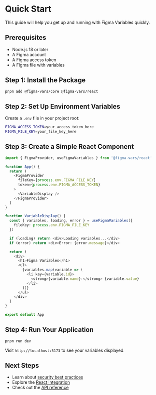 # Quick Start

This guide will help you get up and running with Figma Variables quickly.

## Prerequisites

- Node.js 18 or later
- A Figma account
- A Figma access token
- A Figma file with variables

## Step 1: Install the Package

```bash
pnpm add @figma-vars/core @figma-vars/react
```

## Step 2: Set Up Environment Variables

Create a `.env` file in your project root:

```bash
FIGMA_ACCESS_TOKEN=your_access_token_here
FIGMA_FILE_KEY=your_file_key_here
```

## Step 3: Create a Simple React Component

```typescript
import { FigmaProvider, useFigmaVariables } from '@figma-vars/react'

function App() {
  return (
    <FigmaProvider
      fileKey={process.env.FIGMA_FILE_KEY}
      token={process.env.FIGMA_ACCESS_TOKEN}
    >
      <VariableDisplay />
    </FigmaProvider>
  )
}

function VariableDisplay() {
  const { variables, loading, error } = useFigmaVariables({
    fileKey: process.env.FIGMA_FILE_KEY
  })

  if (loading) return <div>Loading variables...</div>
  if (error) return <div>Error: {error.message}</div>

  return (
    <div>
      <h1>Figma Variables</h1>
      <ul>
        {variables.map(variable => (
          <li key={variable.id}>
            <strong>{variable.name}:</strong> {variable.value}
          </li>
        ))}
      </ul>
    </div>
  )
}

export default App
```

## Step 4: Run Your Application

```bash
pnpm run dev
```

Visit `http://localhost:5173` to see your variables displayed.

## Next Steps

- Learn about [security best practices](/guide/security)
- Explore the [React integration](/react/)
- Check out the [API reference](/api/)
